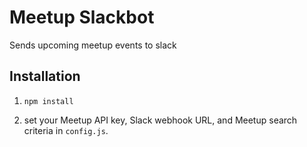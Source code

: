 # Meetup Slackbot

Sends upcoming meetup events to slack

## Installation

1. `npm install`

2. set your Meetup API key, Slack webhook URL, and Meetup search criteria in `config.js`.
